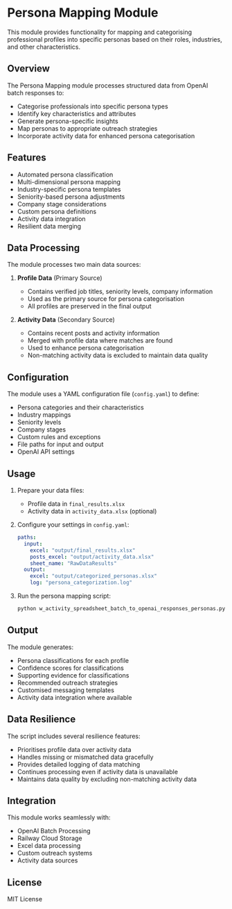 # Persona Mapping Module

This module provides functionality for mapping and categorising professional profiles into specific personas based on their roles, industries, and other characteristics.

## Overview

The Persona Mapping module processes structured data from OpenAI batch responses to:
- Categorise professionals into specific persona types
- Identify key characteristics and attributes
- Generate persona-specific insights
- Map personas to appropriate outreach strategies
- Incorporate activity data for enhanced persona categorisation

## Features

- Automated persona classification
- Multi-dimensional persona mapping
- Industry-specific persona templates
- Seniority-based persona adjustments
- Company stage considerations
- Custom persona definitions
- Activity data integration
- Resilient data merging

## Data Processing

The module processes two main data sources:
1. **Profile Data** (Primary Source)
   - Contains verified job titles, seniority levels, company information
   - Used as the primary source for persona categorisation
   - All profiles are preserved in the final output

2. **Activity Data** (Secondary Source)
   - Contains recent posts and activity information
   - Merged with profile data where matches are found
   - Used to enhance persona categorisation
   - Non-matching activity data is excluded to maintain data quality

## Configuration

The module uses a YAML configuration file (`config.yaml`) to define:
- Persona categories and their characteristics
- Industry mappings
- Seniority levels
- Company stages
- Custom rules and exceptions
- File paths for input and output
- OpenAI API settings

## Usage

1. Prepare your data files:
   - Profile data in `final_results.xlsx`
   - Activity data in `activity_data.xlsx` (optional)

2. Configure your settings in `config.yaml`:
   ```yaml
   paths:
     input:
       excel: "output/final_results.xlsx"
       posts_excel: "output/activity_data.xlsx"
       sheet_name: "RawDataResults"
     output:
       excel: "output/categorized_personas.xlsx"
       log: "persona_categorization.log"
   ```

3. Run the persona mapping script:
   ```bash
   python w_activity_spreadsheet_batch_to_openai_responses_personas.py
   ```

## Output

The module generates:
- Persona classifications for each profile
- Confidence scores for classifications
- Supporting evidence for classifications
- Recommended outreach strategies
- Customised messaging templates
- Activity data integration where available

## Data Resilience

The script includes several resilience features:
- Prioritises profile data over activity data
- Handles missing or mismatched data gracefully
- Provides detailed logging of data matching
- Continues processing even if activity data is unavailable
- Maintains data quality by excluding non-matching activity data

## Integration

This module works seamlessly with:
- OpenAI Batch Processing
- Railway Cloud Storage
- Excel data processing
- Custom outreach systems
- Activity data sources

## License

MIT License 